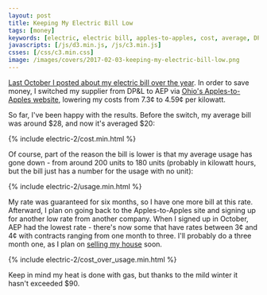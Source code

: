 ```yaml
---
layout: post
title: Keeping My Electric Bill Low
tags: [money]
keywords: [electric, electric bill, apples-to-apples, cost, average, DP&L, dayton power and light, chart, charts]
javascripts: [/js/d3.min.js, /js/c3.min.js]
csses: [/css/c3.min.css]
image: /images/covers/2017-02-03-keeping-my-electric-bill-low.png
---
```


[Last October I posted about my electric bill over the year](https://www.joehxblog.com/my_electric_bill_over_the_past_year/). In order to save money, I switched my supplier from DP&L to AEP via [Ohio's Apples-to-Apples website](http://www.energychoice.ohio.gov/ApplesToApplesComparision.aspx?Category=Electric&TerritoryId=9&RateCode=1), lowering my costs from 7.3&cent; to 4.59&cent; per kilowatt.

So far, I've been happy with the results. Before the switch, my average bill was around $28, and now it's averaged $20:

{% include electric-2/cost.min.html %}

Of course, part of the reason the bill is lower is that my average usage has gone down - from around 200 units to 180 units (probably in kilowatt hours, but the bill just has a number for the usage with no unit):

{% include electric-2/usage.min.html %}

My rate was guaranteed for six months, so I have one more bill at this rate. Afterward, I plan on going back to the Apples-to-Apples site and signing up for another low rate from another company. When I signed up in October, AEP had the lowest rate - there's now some that have rates between 3&cent; and 4&cent; with contracts ranging from one month to three. I'll probably do a three month one, as I plan on [selling my house](https://www.joehxblog.com/four-things-i'm-excited-for-in-2017/#selling-my-house) soon.

{% include electric-2/cost_over_usage.min.html %}

Keep in mind my heat is done with gas, but thanks to the mild winter it hasn't exceeded $90.
